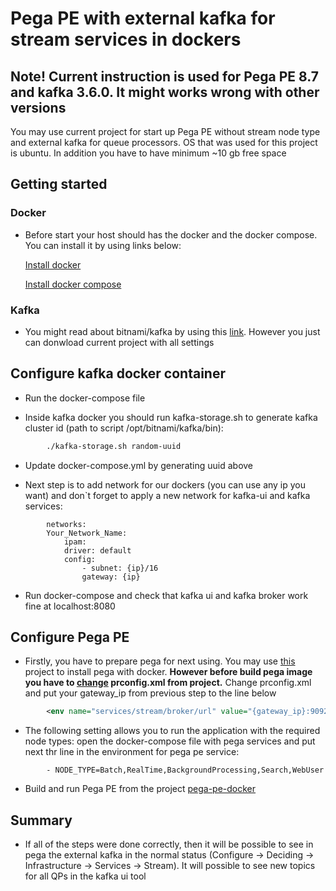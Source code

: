 
# Pega PE with external kafka for stream services in dockers

## Note! Current instruction is used for Pega PE 8.7 and kafka 3.6.0. It might works wrong with other versions

You may use current project for start up Pega PE without stream node type and external kafka for queue processors. OS that was used for this project is ubuntu. In addition you have to have minimum ~10 gb free space

## Getting started

### Docker

* Before start your host should has the docker and the docker compose. You can install it by using links below:

    [Install docker](https://docs.docker.com/install/)

    [Install docker compose](https://docs.docker.com/compose/install/)


### Kafka

* You might read about bitnami/kafka by using this [link](https://hub.docker.com/r/bitnami/kafka/). However you just can donwload current project with all settings

## Configure kafka docker container

* Run the docker-compose file

* Inside kafka docker you should run kafka-storage.sh to generate kafka cluster id (path to script /opt/bitnami/kafka/bin):

```bash
        ./kafka-storage.sh random-uuid
```

* Update docker-compose.yml by generating uuid above

* Next step is to add network for our dockers (you can use any ip you want) and don`t forget to apply a new network for kafka-ui and kafka services:

```docker
        networks:
        Your_Network_Name:
            ipam:
            driver: default
            config:
                - subnet: {ip}/16
                gateway: {ip}
```

* Run docker-compose and check that kafka ui and kafka broker work fine at localhost:8080

## Configure Pega PE

* Firstly, you have to prepare pega for next using. You may use [this](https://github.com/kannan-raveendran-nair/pega-pe-docker/tree/master) project to install pega with docker. **However before build pega image you have to [change](https://docs-previous.pega.com/decision-management/87/configuring-external-kafka-stream-service) prconfig.xml from project.** Change prconfig.xml and put your gateway_ip from previous step to the line below

```xml
        <env name="services/stream/broker/url" value="{gateway_ip}:9092" />
```

* The following setting allows you to run the application with the required node types: open the docker-compose file with pega services and put next thr line in the environment for pega pe service:

```docker
        - NODE_TYPE=Batch,RealTime,BackgroundProcessing,Search,WebUser
```

* Build and run Pega PE from the project [pega-pe-docker](https://github.com/kannan-raveendran-nair/pega-pe-docker)

## Summary

* If all of the steps were done correctly, then it will be possible to see in pega the external kafka in the normal status (Configure -> Deciding -> Infrastructure -> Services -> Stream). It will possible to see new topics for all QPs in the kafka ui tool
